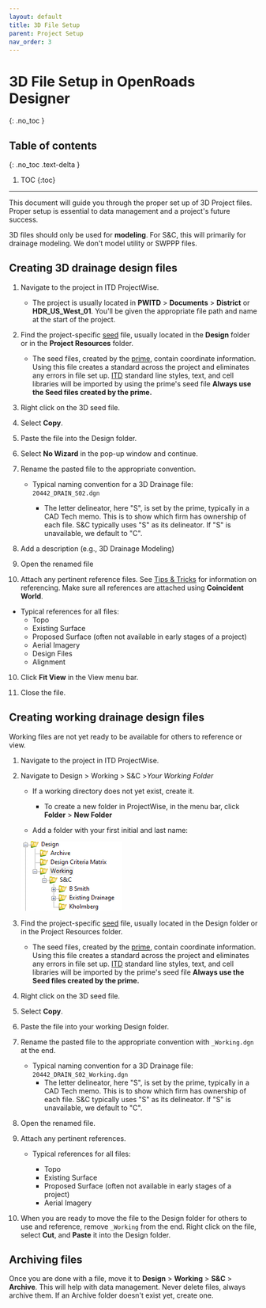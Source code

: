 ```yaml
---
layout: default
title: 3D File Setup
parent: Project Setup
nav_order: 3
---
```


# 3D File Setup in OpenRoads Designer
{: .no_toc }

## Table of contents
{: .no_toc .text-delta }

1. TOC
{:toc}

---

This document will guide you through the proper set up of 3D Project files. Proper setup is essential to data management and a project's
future success.

3D files should only be used for **modeling**. For S&C, this will primarily for drainage modeling. We don't model utility or SWPPP files.

## Creating 3D drainage design files

1.  Navigate to the project in ITD ProjectWise.

    -   The project is usually located in **PWITD** > **Documents** > **District** or **HDR_US_West_01**. You'll be given the appropriate file path and name at the start of the project.

2.  Find the project-specific [seed] file, usually located in the **Design** folder or in the **Project Resources** folder.

    -   The seed files, created by the [prime], contain coordinate information. Using this file creates a standard across the project and eliminates any errors in file set up. [ITD] standard line styles, text, and cell libraries will be imported by using the prime's seed file **Always use the Seed files created by the prime.**

3.  Right click on the 3D seed file.

4.  Select **Copy**.

5.  Paste the file into the Design folder.

6.  Select **No Wizard** in the pop-up window and continue.

7.  Rename the pasted file to the appropriate convention.

    -   Typical naming convention for a 3D Drainage file: `20442_DRAIN_S02.dgn`

        -   The letter delineator, here "S", is set by the prime, typically in a CAD Tech memo. This is to show which firm has ownership of each file. S&C typically uses "S" as its delineator. If "S" is unavailable, we default to "C".

8. Add a description (e.g., 3D Drainage Modeling)

9.  Open the renamed file

10.  Attach any pertinent reference files. See [Tips & Tricks] for information on referencing. Make sure all references are attached using **Coincident World**.
- Typical references for all files:
    -   Topo
    -   Existing Surface
    -   Proposed Surface (often not available in early stages of a project)
    -   Aerial Imagery
    -   Design Files
    -   Alignment

10.   Click **Fit View** in the View menu bar.

11. Close the file.

## Creating working drainage design files

Working files are not yet ready to be available for others to reference
or view.

1.  Navigate to the project in ITD ProjectWise.

2.  Navigate to Design > Working > S&C >*Your Working Folder*

    -   If a working directory does not yet exist, create it.
        -   To create a new folder in ProjectWise, in the menu bar, click **Folder** > **New Folder**

    -   Add a folder with your first initial and last name:

    ![](../assets/images/working-directory.png)

3.  Find the project-specific [seed] file, usually located in the Design folder or in the Project Resources folder.

    -   The seed files, created by the [prime], contain coordinate information. Using this file creates a standard across the project and eliminates any errors in file set up. [ITD] standard line styles, text, and cell libraries will be imported by the prime's seed file **Always use the Seed files created by the prime.**

4.  Right click on the 3D seed file.

5.  Select **Copy**.

6.  Paste the file into your working Design folder.

7.  Rename the pasted file to the appropriate convention with `_Working.dgn`
    at the end.

    -   Typical naming convention for a 3D Drainage file: `20442_DRAIN_S02_Working.dgn`
        -   The letter delineator, here "S", is set by the prime, typically in a CAD Tech memo. This is to show which firm has ownership of each file. S&C typically uses "S" as its delineator. If "S" is unavailable, we default to "C".

8.  Open the renamed file.

9.  Attach any pertinent references.

    -   Typical references for all files:

        -   Topo
        -   Existing Surface
        -   Proposed Surface (often not available in early stages of a project)
        -   Aerial Imagery

10. When you are ready to move the file to the Design folder for others to use and reference, remove `_Working` from the end. Right click on the file, select **Cut**, and **Paste** it into the Design folder.

## Archiving files

Once you are done with a file, move it to **Design** > **Working** > **S&C** > **Archive**. This will help with data management. Never delete files, always archive them. If an Archive folder doesn't exist yet, create one.

[Tips & Tricks]: /knowledge-base/docs/tips-and-tricks
[seed]: /knowledge-base/docs/glossary#seed-file
[prime]: /knowledge-base/docs/glossary#prime
[ITD]: /knowledge-base/docs/glossary#itd